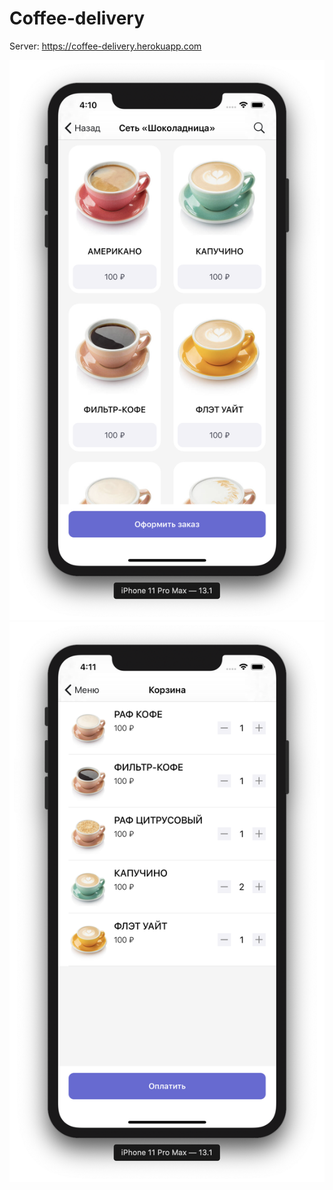 # Coffee-delivery

Server: https://coffee-delivery.herokuapp.com

![menu](Images/menu.png) ![cart](Images/cart.png)

